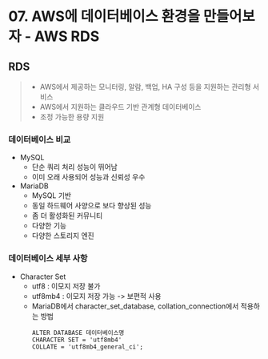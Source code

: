 # 07. AWS에 데이터베이스 환경을 만들어보자 - AWS RDS
## RDS
> - AWS에서 제공하는 모니터링, 알람, 백업, HA 구성 등을 지원하는 관리형 서비스
> - AWS에서 지원하는 클라우드 기반 관계형 데이터베이스
> - 조정 가능한 용량 지원

### 데이터베이스 비교
- MySQL
    - 단순 쿼리 처리 성능이 뛰어남
    - 이미 오래 사용되어 성능과 신뢰성 우수
- MariaDB
    - MySQL 기반
    - 동일 하드웨어 사양으로 보다 향상된 성능
    - 좀 더 활성화된 커뮤니티
    - 다양한 기능
    - 다양한 스토리지 엔진
### 데이터베이스 세부 사항
- Character Set
    - utf8 : 이모지 저장 불가
    - utf8mb4 : 이모지 저장 가능 -> 보편적 사용
    - MariaDB에서 character_set_database, collation_connection에서 적용하는 방법
        ```
      ALTER DATABASE 데이터베이스명
      CHARACTER SET = 'utf8mb4'
      COLLATE = 'utf8mb4_general_ci';
      ```